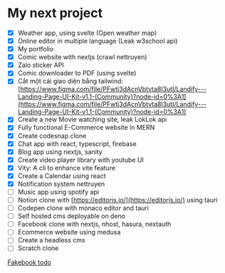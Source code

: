# My next project

- [x]  Weather app, using svelte (Open weather map)
- [x]  Online editor in multiple language (Leak w3school api)
- [x]  My portfolio
- [x]  Comic website with nextjs (crawl nettruyen)
- [x]  Zalo sticker API
- [x]  Comic downloader to PDF (using svelte)
- [x]  Cắt một cái giao diện bằng tailwind: [https://www.figma.com/file/PFwtj3dAcnVbtvta8l3utI/Landify---Landing-Page-UI-Kit-v1.1-(Community)?node-id=0%3A1](https://www.figma.com/file/PFwtj3dAcnVbtvta8l3utI/Landify---Landing-Page-UI-Kit-v1.1-(Community)?node-id=0%3A1)
- [x]  Create a new Movie watching site, leak LokLok api
- [x]  Fully functional E-Commerce website in MERN
- [x]  Create codesnap clone
- [x]  Chat app with react, typescript, firebase
- [x]  Blog app using nextjs, sanity
- [x]  Create video player library with youtube UI
- [x]  Vity: A cli to enhance vite feature
- [x]  Create a Calendar using react
- [x]  Notification system nettruyen
- [ ]  Music app using spotify api
- [ ]  Notion clone with [https://editorjs.io/](https://editorjs.io/) using tauri
- [ ]  Codepen clone with monaco editor and tauri
- [ ]  Self hosted cms deployable on deno
- [ ]  Facebook clone with nextjs, nhost, hasura, nextauth
- [ ]  Ecommerce website using medusa
- [ ]  Create a headless cms
- [ ]  Scratch clone

[Fakebook todo](My%20next%20project%20585e693c56104c3486372764320b9f16/Fakebook%20todo%20574c0dc3e08c486f869e3f8bf7c7a78c.md)